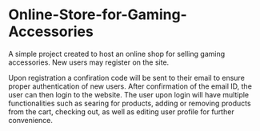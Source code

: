 # Online-Store-for-Gaming-Accessories

A simple project created to host an online shop for selling gaming accessories. New users may register on the site.

Upon registration a confiration code will be sent to their email to ensure proper authentication of new users. After confirmation of the email ID, the user can then login to the website. The user upon login will have multiple functionalities such as searing for products, adding or removing products from the cart, checking out, as well as editing user profile for further convenience.
